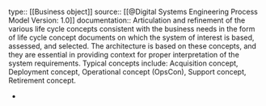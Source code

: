 type:: [[Business object]]
source:: [[@Digital Systems Engineering Process Model Version: 1.0]]
documentation:: Articulation and refinement of the various life cycle concepts consistent with the business needs in the form of life cycle concept documents on which the system of interest is based, assessed, and selected. The architecture is based on these concepts, and they are essential in providing context for proper interpretation of the system requirements. Typical concepts include: Acquisition concept, Deployment concept, Operational concept (OpsCon), Support concept, Retirement concept.

-